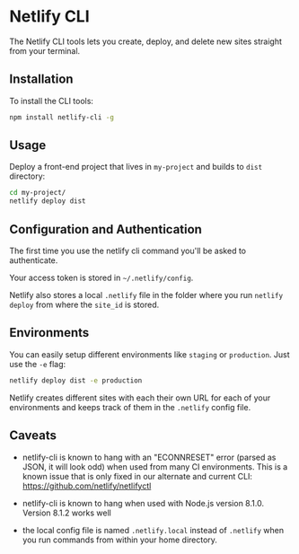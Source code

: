 # Netlify CLI

The Netlify CLI tools lets you create, deploy, and delete new sites straight from your terminal.

## Installation

To install the CLI tools:

```bash
npm install netlify-cli -g
```

## Usage

Deploy a front-end project that lives in `my-project` and builds to `dist` directory:

```bash
cd my-project/
netlify deploy dist
```

## Configuration and Authentication

The first time you use the netlify cli command you'll be asked to authenticate.

Your access token is stored in `~/.netlify/config`.

Netlify also stores a local `.netlify` file in the folder where you run `netlify deploy` from where the `site_id` is stored.

## Environments

You can easily setup different environments like `staging` or `production`. Just use the `-e` flag:

```bash
netlify deploy dist -e production
```

Netlify creates different sites with each their own URL for each of your environments and keeps track of them in the `.netlify` config file.

## Caveats

- netlify-cli is known to hang with an "ECONNRESET" error (parsed as JSON, it will look odd) when used from many CI environments.  This is a known issue that is only fixed in our alternate and current CLI:  https://github.com/netlify/netlifyctl

- netlify-cli is known to hang when used with Node.js version 8.1.0.  Version 8.1.2 works well

- the local config file is named `.netlify.local` instead of `.netlify` when you run commands from within your home directory.

